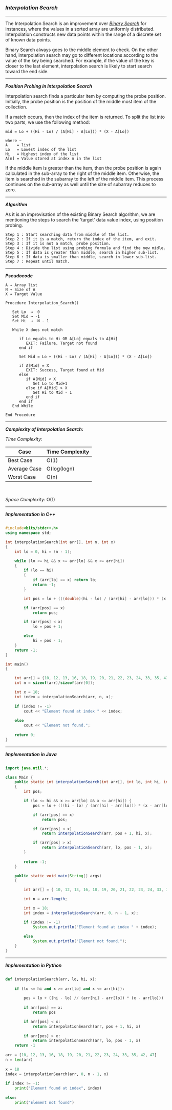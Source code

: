 ### ***Interpolation Search***

<hr>

The Interpolation Search is an improvement over [_Binary Search_](https://github.com/HimeshKohad/Searching_Algorithms/blob/main/Algorithms/BinarySearch.md) for instances, 
where the values in a sorted array are uniformly distributed. 
Interpolation constructs new data points within the range of a discrete set of known data points.

Binary Search always goes to the middle element to check.
On the other hand, interpolation search may go to different locations according to the value of the key being searched.
For example, if the value of the key is closer to the last element, interpolation search is likely to start search toward the end side.

<hr>

***Position Probing in Interpolation Search***

Interpolation search finds a particular item by computing the probe position. 
Initially, the probe position is the position of the middle most item of the collection.

If a match occurs, then the index of the item is returned. To split the list into two parts, we use the following method:

    mid = Lo + ((Hi - Lo) / (A[Hi] - A[Lo])) * (X - A[Lo])

    where −
    A    = list
    Lo   = Lowest index of the list
    Hi   = Highest index of the list
    A[n] = Value stored at index n in the list
    
If the middle item is greater than the item, then the probe position is again calculated in the sub-array to the right of the middle item. 
Otherwise, the item is searched in the subarray to the left of the middle item. 
This process continues on the sub-array as well until the size of subarray reduces to zero.

<hr>

***Algorithm***

As it is an improvisation of the existing Binary Search algorithm, we are mentioning the steps to search the 'target' data value index, using position probing.

```
Step 1 : Start searching data from middle of the list.
Step 2 : If it is a match, return the index of the item, and exit.
Step 3 : If it is not a match, probe position.
Step 4 : Divide the list using probing formula and find the new midle.
Step 5 : If data is greater than middle, search in higher sub-list.
Step 6 : If data is smaller than middle, search in lower sub-list.
Step 7 : Repeat until match.
```

<hr>

***Pseudocode***
```
A → Array list
N → Size of A
X → Target Value

Procedure Interpolation_Search()

   Set Lo  →  0
   Set Mid → -1
   Set Hi  →  N - 1

   While X does not match
   
      if Lo equals to Hi OR A[Lo] equals to A[Hi]
         EXIT: Failure, Target not found
      end if
      
      Set Mid = Lo + ((Hi - Lo) / (A[Hi] - A[Lo])) * (X - A[Lo]) 

      if A[Mid] = X
         EXIT: Success, Target found at Mid
      else 
         if A[Mid] < X
            Set Lo to Mid+1
         else if A[Mid] > X
            Set Hi to Mid - 1
         end if
      end if
   End While

End Procedure
```
<hr>

***Complexity of Interpolation Search:***

_Time Complexity:_

| Case | Time Complexity |
|------|------|
|Best Case|O(1)|
|Average Case|O(log(logn)|
|Worst Case|O(n)|

<br>

_Space Complexity:_ O(1) 

<hr>

***Implementation in C++***

```cpp

#include<bits/stdc++.h>
using namespace std;

int interpolationSearch(int arr[], int n, int x)
{
	int lo = 0, hi = (n - 1);

	while (lo <= hi && x >= arr[lo] && x <= arr[hi])
	{
		if (lo == hi)
		{
			if (arr[lo] == x) return lo;
			return -1;
		}

		int pos = lo + (((double)(hi - lo) / (arr[hi] - arr[lo])) * (x - arr[lo]));

		if (arr[pos] == x)
			return pos;

		if (arr[pos] < x)
			lo = pos + 1;

		else
			hi = pos - 1;
	}
	return -1;
}

int main()
{

	int arr[] = {10, 12, 13, 16, 18, 19, 20, 21, 22, 23, 24, 33, 35, 42, 47};
	int n = sizeof(arr)/sizeof(arr[0]);

	int x = 18; 
	int index = interpolationSearch(arr, n, x);
  
	if (index != -1)
		cout << "Element found at index " << index;
  
	else
		cout << "Element not found.";
  
	return 0;
}

```

<hr>

***Implementation in Java***

```java 

import java.util.*;

class Main {
	public static int interpolationSearch(int arr[], int lo, int hi, int x)
	{
		int pos;

		if (lo <= hi && x >= arr[lo] && x <= arr[hi]) {
			pos = lo + (((hi - lo) / (arr[hi] - arr[lo])) * (x - arr[lo]));

			if (arr[pos] == x)
				return pos;

			if (arr[pos] < x)
				return interpolationSearch(arr, pos + 1, hi, x);

			if (arr[pos] > x)
				return interpolationSearch(arr, lo, pos - 1, x);
		}
    
		return -1;
	}

	public static void main(String[] args)
	{

		int arr[] = { 10, 12, 13, 16, 18, 19, 20, 21, 22, 23, 24, 33, 35, 42, 47 };

		int n = arr.length;

		int x = 18;
		int index = interpolationSearch(arr, 0, n - 1, x);

		if (index != -1)
			System.out.println("Element found at index " + index);
    
		else
			System.out.println("Element not found.");
	}
}

```

<hr>

***Implementation in Python***

```python

def interpolationSearch(arr, lo, hi, x):
  
    if (lo <= hi and x >= arr[lo] and x <= arr[hi]):
    
        pos = lo + ((hi - lo) // (arr[hi] - arr[lo]) * (x - arr[lo]))
  
        if arr[pos] == x:
            return pos

        if arr[pos] < x:
            return interpolationSearch(arr, pos + 1, hi, x)
  
        if arr[pos] > x:
            return interpolationSearch(arr, lo, pos - 1, x)
    return -1
 
arr = [10, 12, 13, 16, 18, 19, 20, 21, 22, 23, 24, 33, 35, 42, 47]
n = len(arr)
  
x = 18
index = interpolationSearch(arr, 0, n - 1, x)
  
if index != -1:
    print("Element found at index", index)
    
else:
    print("Element not found")

```
